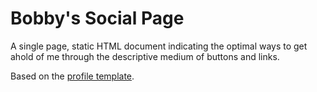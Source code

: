 # Bobby's Social Page

A single page, static HTML document indicating the optimal ways to get ahold of me through the descriptive medium of buttons and links.

Based on the [profile template](https://github.com/TheLarsonAgency/person-profile-template).

